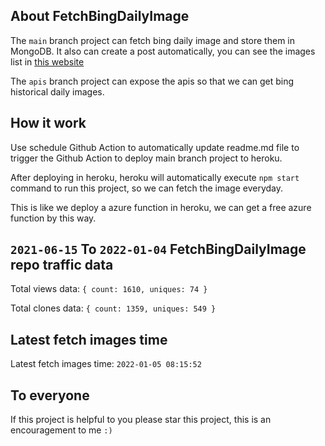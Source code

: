 ## About FetchBingDailyImage

The `main` branch project can fetch bing daily image and store them in MongoDB.
It also can create a post automatically, you can see the images list in [this website](https://oursalbum.netlify.app)

The `apis` branch project can expose the apis so that we can get bing historical daily images.

## How it work

Use schedule Github Action to automatically update readme.md file to trigger the Github Action to deploy main branch project to heroku.

After deploying in heroku, heroku will automatically execute `npm start` command to run this project, so we can fetch the image everyday.

This is like we deploy a azure function in heroku, we can get a free azure function by this way.

## `2021-06-15` To `2022-01-04` FetchBingDailyImage repo traffic data

Total views data: `{ count: 1610, uniques: 74 }`

Total clones data: `{ count: 1359, uniques: 549 }`

## Latest fetch images time

Latest fetch images time: `2022-01-05 08:15:52`

## To everyone

If this project is helpful to you please star this project, this is an encouragement to me `:)`



